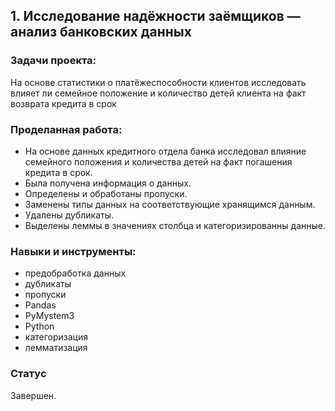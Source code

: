 ## 1. Исследование надёжности заёмщиков — анализ банковских данных

### Задачи проекта:

На основе статистики о платёжеспособности клиентов исследовать влияет ли семейное положение и количество детей клиента на факт возврата кредита в срок

### Проделанная работа:

* На основе данных кредитного отдела банка исследовал влияние семейного положения и количества детей на факт погашения кредита в срок.
* Была получена информация о данных.
* Определены и обработаны пропуски.
* Заменены типы данных на соответствующие хранящимся данным. 
* Удалены дубликаты.
* Выделены леммы в значениях столбца и категоризированны данные.

### Навыки и инструменты:

- предобработка данных
- дубликаты
- пропуски
- Pandas
- PyMystem3
- Python
- категоризация
- лемматизация

### Статус

Завершен.
